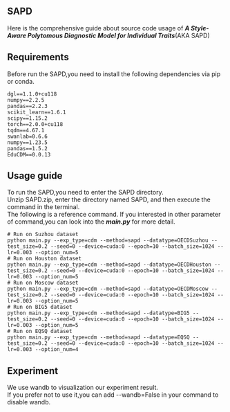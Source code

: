 ## SAPD
Here is the comprehensive guide about source code usage of ***A Style-Aware Polytomous Diagnostic Model for Individual Traits***(AKA SAPD)
## Requirements
Before run the SAPD,you need to install the following dependencies via pip or conda.
```shell
dgl==1.1.0+cu118
numpy==2.2.5
pandas==2.2.3
scikit_learn==1.6.1
scipy==1.15.2
torch==2.0.0+cu118
tqdm==4.67.1
swanlab=0.6.6
numpy==1.23.5
pandas==1.5.2
EduCDM==0.0.13
```
## Usage guide
To run the SAPD,you need to enter the SAPD directory.  
Unzip SAPD.zip, enter the directory named SAPD, and then execute the command in the terminal.  
The following is a reference command. If you interested in other parameter of command,you can look into the ***main.py*** for more detail.
```shell
# Run on Suzhou dataset
python main.py --exp_type=cdm --method=sapd --datatype=OECDSuzhou --test_size=0.2 --seed=0 --device=cuda:0 --epoch=10 --batch_size=1024 --lr=0.003 --option_num=5
# Run on Houston dataset
python main.py --exp_type=cdm --method=sapd --datatype=OECDHouston --test_size=0.2 --seed=0 --device=cuda:0 --epoch=10 --batch_size=1024 --lr=0.003 --option_num=5
# Run on Moscow dataset
python main.py --exp_type=cdm --method=sapd --datatype=OECDMoscow --test_size=0.2 --seed=0 --device=cuda:0 --epoch=10 --batch_size=1024 --lr=0.003 --option_num=5
# Run on BIG5 dataset
python main.py --exp_type=cdm --method=sapd --datatype=BIG5 --test_size=0.2 --seed=0 --device=cuda:0 --epoch=10 --batch_size=1024 --lr=0.003 --option_num=5
# Run on EQSQ dataset
python main.py --exp_type=cdm --method=sapd --datatype=EQSQ --test_size=0.2 --seed=0 --device=cuda:0 --epoch=10 --batch_size=1024 --lr=0.003 --option_num=4
```
## Experiment
We use wandb to visualization our experiment result.  
If you prefer not to use it,you can add --wandb=False in your command to disable wandb.
